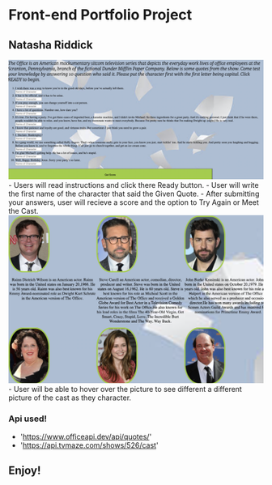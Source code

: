 # Front-end Portfolio Project

## Natasha Riddick


<img src="./triviaquotes.png" alt="quotes">
- Users will read instructions and click there Ready button.
- User will write the first name of the character that said the Given Quote.
- After submitting your answers, user will recieve a score and the option to Try Again or Meet the Cast.
<img src="./castmembers.png" alt="cast">
- User will be able to hover over the picture to see different a different picture of the cast as they character.

### Api used!

- 'https://www.officeapi.dev/api/quotes/'
-  'https://api.tvmaze.com/shows/526/cast'

## Enjoy!